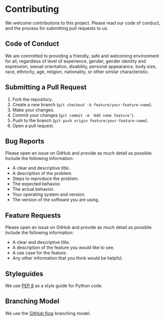 # Contributing

We welcome contributions to this project. Please read our code of conduct, and the process for submitting pull requests to us.

## Code of Conduct

We are committed to providing a friendly, safe and welcoming environment for all, regardless of level of experience, gender, gender identity and expression, sexual orientation, disability, personal appearance, body size, race, ethnicity, age, religion, nationality, or other similar characteristic.

## Submitting a Pull Request

1. Fork the repository.
2. Create a new branch (`git checkout -b feature/your-feature-name`).
3. Make your changes.
4. Commit your changes (`git commit -m 'Add some feature'`).
5. Push to the branch (`git push origin feature/your-feature-name`).
6. Open a pull request.

## Bug Reports

Please open an issue on GitHub and provide as much detail as possible. Include the following information:
- A clear and descriptive title.
- A description of the problem.
- Steps to reproduce the problem.
- The expected behavior.
- The actual behavior.
- Your operating system and version.
- The version of the software you are using.

## Feature Requests

Please open an issue on GitHub and provide as much detail as possible. Include the following information:
- A clear and descriptive title.
- A description of the feature you would like to see.
- A use case for the feature.
- Any other information that you think would be helpful.

## Styleguides

We use [PEP 8](https://www.python.org/dev/peps/pep-0008/) as a style guide for Python code.

## Branching Model

We use the [GitHub flow](https://guides.github.com/introduction/flow/) branching model. 